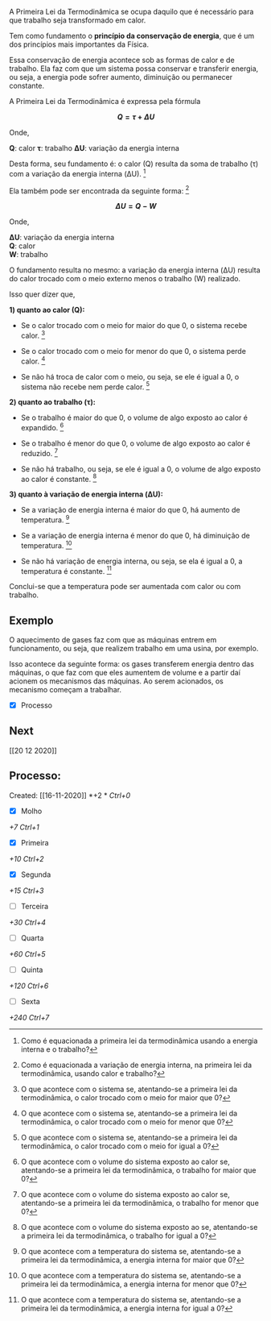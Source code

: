 A Primeira Lei da Termodinâmica se ocupa daquilo que é necessário para que trabalho seja transformado em calor.

Tem como fundamento o **princípio da conservação de energia**, que é um dos princípios mais importantes da Física.

Essa conservação de energia acontece sob as formas de calor e de trabalho. Ela faz com que um sistema possa conservar e transferir energia, ou seja, a energia pode sofrer aumento, diminuição ou permanecer constante.

A Primeira Lei da Termodinâmica é expressa pela fórmula
  
**$$Q = τ + ΔU$$**

Onde,

**Q**: calor
**τ**: trabalho
**ΔU**: variação da energia interna

Desta forma, seu fundamento é: o calor (Q) resulta da soma de trabalho (τ) com a variação da energia interna (ΔU). [^1]

[^1]: Como é equacionada a primeira lei da termodinâmica usando a energia interna e o trabalho?

  
Ela também pode ser encontrada da seguinte forma: [^2]

[^2]: Como é equacionada a variação de energia interna, na primeira lei da termodinâmica, usando calor e trabalho?


**$$ΔU = Q - W$$**

Onde,

**ΔU**: variação da energia interna\
**Q**: calor\
**W**: trabalho


O fundamento resulta no mesmo: a variação da energia interna (ΔU) resulta do calor trocado com o meio externo menos o trabalho (W) realizado.

Isso quer dizer que,

**1) quanto ao calor (Q):**

-   Se o calor trocado com o meio for maior do que 0, o sistema recebe calor. [^3]

[^3]: O que acontece com o sistema se, atentando-se a primeira lei da termodinâmica, o calor trocado com o meio for maior que 0?

-   Se o calor trocado com o meio for menor do que 0, o sistema perde calor. [^4]

[^4]: O que acontece com o sistema se, atentando-se a primeira lei da termodinâmica, o calor trocado com o meio for menor que 0?

-   Se não há troca de calor com o meio, ou seja, se ele é igual a 0, o sistema não recebe nem perde calor. [^5]

[^5]: O que acontece com o sistema se, atentando-se a primeira lei da termodinâmica, o calor trocado com o meio for igual a 0?


**2) quanto ao trabalho (τ):**

-   Se o trabalho é maior do que 0, o volume de algo exposto ao calor é expandido. [^6]

[^6]: O que acontece com o volume do sistema exposto ao calor se, atentando-se a primeira lei da termodinâmica, o trabalho for maior que 0?

-   Se o trabalho é menor do que 0, o volume de algo exposto ao calor é reduzido. [^7]

[^7]: O que acontece com o volume do sistema exposto ao calor se, atentando-se a primeira lei da termodinâmica, o trabalho for menor que 0?

-   Se não há trabalho, ou seja, se ele é igual a 0, o volume de algo exposto ao calor é constante. [^8]

[^8]: O que acontece com o volume do sistema exposto ao se, atentando-se a primeira lei da termodinâmica, o trabalho for igual a 0?


**3) quanto à variação de energia interna (ΔU):**

-   Se a variação de energia interna é maior do que 0, há aumento de temperatura. [^9]

[^9]: O que acontece com a temperatura do sistema se, atentando-se a primeira lei da termodinâmica, a energia interna for maior que 0?

-   Se a variação de energia interna é menor do que 0, há diminuição de temperatura. [^10]

[^10]: O que acontece com a temperatura do sistema se, atentando-se a primeira lei da termodinâmica, a energia interna for menor que 0?

-   Se não há variação de energia interna, ou seja, se ela é igual a 0, a temperatura é constante. [^11]

[^11]: O que acontece com a temperatura do sistema se, atentando-se a primeira lei da termodinâmica, a energia interna for igual a 0?

Conclui-se que a temperatura pode ser aumentada com calor ou com trabalho.

Exemplo
-------

O aquecimento de gases faz com que as máquinas entrem em funcionamento, ou seja, que realizem trabalho em uma usina, por exemplo.

Isso acontece da seguinte forma: os gases transferem energia dentro das máquinas, o que faz com que eles aumentem de volume e a partir daí acionem os mecanismos das máquinas. Ao serem acionados, os mecanismo começam a trabalhar.

- [x] Processo 

## Next
[[20 12 2020]]
## Processo:
Created: [[16-11-2020]]
*+2 *  *Ctrl+0*
- [x] Molho  

*+7*  *Ctrl+1*

- [x] Primeira 

*+10*  *Ctrl+2*

- [x] Segunda

*+15*  *Ctrl+3*

- [ ] Terceira 

*+30*  *Ctrl+4*

- [ ] Quarta 

*+60*  *Ctrl+5*

- [ ] Quinta 

*+120*  *Ctrl+6*

- [ ] Sexta 

*+240*  *Ctrl+7*
